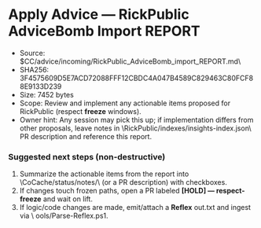 # Apply Advice — RickPublic AdviceBomb Import REPORT

- Source: \$CC/advice/incoming/RickPublic_AdviceBomb_import_REPORT.md\
- SHA256: 3F4575609D5E7ACD72088FFF12CBDC4A047B4589C829463C80FCF88E9133D239
- Size: 7452 bytes
- Scope: Review and implement any actionable items proposed for RickPublic (respect **freeze** windows).
- Owner hint: Any session may pick this up; if implementation differs from other proposals, leave notes in \RickPublic/indexes/insights-index.json\ PR description and reference this report.

### Suggested next steps (non-destructive)
1) Summarize the actionable items from the report into \CoCache/status/notes/\ (or a PR description) with checkboxes.
2) If changes touch frozen paths, open a PR labeled **[HOLD] — respect-freeze** and wait on lift.
3) If logic/code changes are made, emit/attach a **Reflex** out.txt and ingest via \	ools/Parse-Reflex.ps1\.

